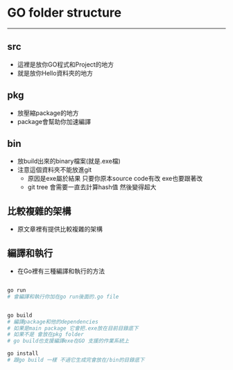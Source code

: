 # GO folder structure

---

## src

- 這裡是放你GO程式和Project的地方
- 就是放你Hello資料夾的地方

## pkg

- 放壓縮package的地方
- package會幫助你加速編譯 

## bin

- 放build出來的binary檔案(就是.exe檔)
- 注意這個資料夾不能放進git
	- 原因是exe屬於結果 只要你原本source code有改 exe也要跟著改
	- git tree 會需要一直去計算hash值 然後變得超大

## 比較複雜的架構

- 原文章裡有提供比較複雜的架構




## 編譯和執行

- 在Go裡有三種編譯和執行的方法

```bash

go run
# 會編譯和執行你加在go run後面的.go file


go build
# 編譯package和他的dependencies
# 如果是main package 它會把.exe放在目前目錄底下
# 如果不是 會放在pkg folder
# go build也支援編譯exe在GO 支援的作業系統上

go install
# 跟go build 一樣 不過它生成完會放在/bin的目錄底下


```



